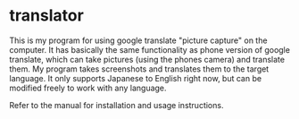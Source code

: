 # translator

This is my program for using google translate "picture capture" on the computer.
It has basically the same functionality as phone version of google translate, which can take pictures (using the phones camera) and translate them.
My program takes screenshots and translates them to the target language.
It only supports Japanese to English right now, but can be modified freely to work with any language.

Refer to the manual for installation and usage instructions. 
